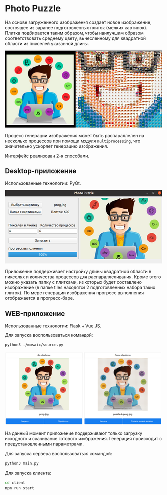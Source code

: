 # Photo Puzzle

На основе загруженного изображения создает новое изображение, состоящее из заранее подготовленных плиток (мелких картинок).
Плитка подбирается таким образом, чтобы наилучшим образом соответствовать среднему цвету,
вычесленному для квадратной области из пикселей указанной длины.

![example.png](screenshots/example.png)

Процесс генерации изображения может быть распараллелен на несколько процессов при помощи модуля `multiprocessing`,
что значительно ускоряет генерацию изображения.

Интерфейс реализован 2-я способами.

## Desktop-приложение
Использованные технологии: PyQt.

![pyqt.png](screenshots/pyqt.png)

Приложение поддерживает настройку длины квадратной области в пикселях и количества процессов для распараллеливания.
Кроме этого можно указать папку с плитками, из которых будет составлено изображение (в папке tiles находятся 2 
подготовленных набора таких плиток). По мере генерации изображения прогресс выполнения отображается в прогресс-баре.

## WEB-приложение
Использованные технологии: Flask + Vue.JS.

Для запуска воспользоваться командой:
```bash
python3 ./mosaic/source.py
```

![web.png](screenshots/web.png)

На данный момент приложение поддерживают только загрузку исходного и скачивание готового изображения.
Генерация происходит с предустановленными параметрами.

Для запуска сервера воспользоваться командой:
```bash
python3 main.py
```
Для запуска клиента:
```bash
cd client
npm run start
```